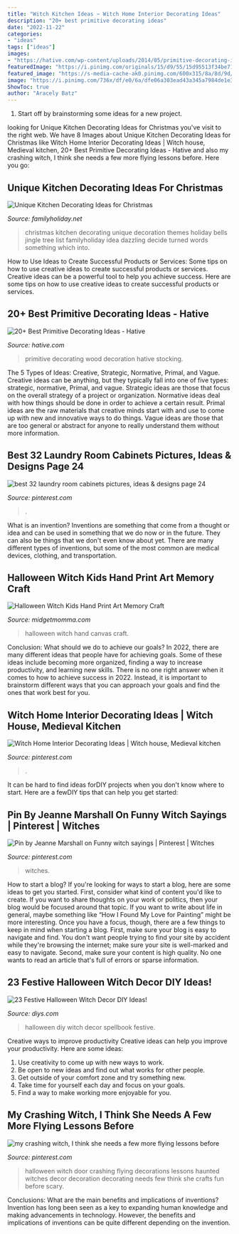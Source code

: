 ```yaml
---
title: "Witch Kitchen Ideas ~ Witch Home Interior Decorating Ideas"
description: "20+ best primitive decorating ideas"
date: "2022-11-22"
categories:
- "ideas"
tags: ["ideas"]
images:
- "https://hative.com/wp-content/uploads/2014/05/primitive-decorating-ideas/14-primitive-wood-stocking-decoration.jpg"
featuredImage: "https://i.pinimg.com/originals/15/d9/55/15d95513f34be71f9addf0eb15d28bc0.jpg"
featured_image: "https://s-media-cache-ak0.pinimg.com/600x315/8a/8d/9d/8a8d9db3e9849d6485e268798147aede.jpg"
image: "https://i.pinimg.com/736x/df/e0/6a/dfe06a303ead43a345a7984de1e3f4c8.jpg"
ShowToc: true
author: "Aracely Batz"
---
```



1. Start off by brainstorming some ideas for a new project.

	

		
looking for Unique Kitchen Decorating Ideas for Christmas you've visit to the right web. We have 8 Images about Unique Kitchen Decorating Ideas for Christmas like Witch Home Interior Decorating Ideas | Witch house, Medieval kitchen, 20+ Best Primitive Decorating Ideas - Hative and also my crashing witch, I think she needs a few more flying lessons before. Here you go:
		
    
## Unique Kitchen Decorating Ideas For Christmas

<img loading=lazy src="https://www.familyholiday.net/wp-content/uploads/2012/12/Unique-Kitchen-Decorating-Ideas-for-Christmas_04.jpg" onerror="this.onerror=null;this.src='https://tse2.mm.bing.net/th?id=OIP.LmRYnXXZlgDVQOX6p8vjhAHaLG&amp;pid=15.1';" alt="Unique Kitchen Decorating Ideas for Christmas">

_Source: familyholiday.net_

>christmas kitchen decorating unique decoration themes holiday bells jingle tree list familyholiday idea dazzling decide turned words something which into. 

	

How to Use Ideas to Create Successful Products or Services: Some tips on how to use creative ideas to create successful products or services.
Creative ideas can be a powerful tool to help you achieve success. Here are some tips on how to use creative ideas to create successful products or services.

    
## 20+ Best Primitive Decorating Ideas - Hative

<img loading=lazy src="https://hative.com/wp-content/uploads/2014/05/primitive-decorating-ideas/14-primitive-wood-stocking-decoration.jpg" onerror="this.onerror=null;this.src='https://tse4.mm.bing.net/th?id=OIP.hZyKIhr29wj86_Auu7lT9wHaNn&amp;pid=15.1';" alt="20+ Best Primitive Decorating Ideas - Hative">

_Source: hative.com_

>primitive decorating wood decoration hative stocking. 

	

The 5 Types of Ideas: Creative, Strategic, Normative, Primal, and Vague.
Creative ideas can be anything, but they typically fall into one of five types: strategic, normative, Primal, and vague. 
Strategic ideas are those that focus on the overall strategy of a project or organization. Normative ideas deal with how things should be done in order to achieve a certain result. Primal ideas are the raw materials that creative minds start with and use to come up with new and innovative ways to do things. Vague ideas are those that are too general or abstract for anyone to really understand them without more information.

    
## Best 32 Laundry Room Cabinets Pictures, Ideas &amp; Designs Page 24

<img loading=lazy src="https://i.pinimg.com/originals/ce/da/82/ceda82ece08b33646a074e876fb8d167.jpg" onerror="this.onerror=null;this.src='https://tse2.mm.bing.net/th?id=OIP.0sLBWHBpTrCW7OKt3WoBaAHaLC&amp;pid=15.1';" alt="best 32 laundry room cabinets pictures, ideas &amp; designs page 24">

_Source: pinterest.com_

>. 

	

What is an invention?
Inventions are something that come from a thought or idea and can be used in something that we do now or in the future. They can also be things that we don't even know about yet. There are many different types of inventions, but some of the most common are medical devices, clothing, and transportation.

    
## Halloween Witch Kids Hand Print Art Memory Craft

<img loading=lazy src="https://www.midgetmomma.com/wp-content/uploads/2015/08/Halloween-Witch-Kids-Hand-Print-Art-canvas-.jpg" onerror="this.onerror=null;this.src='https://tse1.mm.bing.net/th?id=OIP.27UCiRMm0LZi3hekwMbUGAHaKT&amp;pid=15.1';" alt="Halloween Witch Kids Hand Print Art Memory Craft">

_Source: midgetmomma.com_

>halloween witch hand canvas craft. 

	

Conclusion: What should we do to achieve our goals?
In 2022, there are many different ideas that people have for achieving goals. Some of these ideas include becoming more organized, finding a way to increase productivity, and learning new skills. There is no one right answer when it comes to how to achieve success in 2022. Instead, it is important to brainstorm different ways that you can approach your goals and find the ones that work best for you.

    
## Witch Home Interior Decorating Ideas | Witch House, Medieval Kitchen

<img loading=lazy src="https://i.pinimg.com/736x/df/e0/6a/dfe06a303ead43a345a7984de1e3f4c8.jpg" onerror="this.onerror=null;this.src='https://tse1.mm.bing.net/th?id=OIP._-ZRY_jdH1jMt8wngnUPVgAAAA&amp;pid=15.1';" alt="Witch Home Interior Decorating Ideas | Witch house, Medieval kitchen">

_Source: pinterest.com_

>. 

	

It can be hard to find ideas forDIY projects when you don't know where to start. Here are a fewDIY tips that can help you get started: 

    
## Pin By Jeanne Marshall On Funny Witch Sayings | Pinterest | Witches

<img loading=lazy src="https://s-media-cache-ak0.pinimg.com/600x315/8a/8d/9d/8a8d9db3e9849d6485e268798147aede.jpg" onerror="this.onerror=null;this.src='https://tse2.mm.bing.net/th?id=OIP.Fg4cGmvEHBZjsSD6zXNWjAHaD4&amp;pid=15.1';" alt="Pin by Jeanne Marshall on Funny witch sayings | Pinterest | Witches">

_Source: pinterest.com_

>witches. 

	

How to start a blog?
If you're looking for ways to start a blog, here are some ideas to get you started. First, consider what kind of content you'd like to create. If you want to share thoughts on your work or politics, then your blog would be focused around that topic. If you want to write about life in general, maybe something like “How I Found My Love for Painting” might be more interesting. Once you have a focus, though, there are a few things to keep in mind when starting a blog. First, make sure your blog is easy to navigate and find. You don't want people trying to find your site by accident while they're browsing the internet; make sure your site is well-marked and easy to navigate. Second, make sure your content is high quality. No one wants to read an article that's full of errors or sparse information.

    
## 23 Festive Halloween Witch Decor DIY Ideas!

<img loading=lazy src="https://cdn.diys.com/wp-content/uploads/2016/10/DIY-Halloween-Spellbook.jpg" onerror="this.onerror=null;this.src='https://tse3.mm.bing.net/th?id=OIP.cbB3A5nY9Df_z3GFMs7fEwHaJ4&amp;pid=15.1';" alt="23 Festive Halloween Witch Decor DIY Ideas!">

_Source: diys.com_

>halloween diy witch decor spellbook festive. 

	

Creative ways to improve productivity
Creative ideas can help you improve your productivity. Here are some ideas: 
1. Use creativity to come up with new ways to work.
2. Be open to new ideas and find out what works for other people. 
3. Get outside of your comfort zone and try something new. 
4. Take time for yourself each day and focus on your goals. 
5. Find a way to make working more enjoyable for you.

    
## My Crashing Witch, I Think She Needs A Few More Flying Lessons Before

<img loading=lazy src="https://i.pinimg.com/originals/15/d9/55/15d95513f34be71f9addf0eb15d28bc0.jpg" onerror="this.onerror=null;this.src='https://tse2.mm.bing.net/th?id=OIP.NudYyRg9yzNq6CgxyRrfwgHaJ4&amp;pid=15.1';" alt="my crashing witch, I think she needs a few more flying lessons before">

_Source: pinterest.com_

>halloween witch door crashing flying decorations lessons haunted witches decor decoration decorating needs few think she crafts fun before scary. 

	

Conclusions: What are the main benefits and implications of inventions?
Invention has long been seen as a key to expanding human knowledge and making advancements in technology. However, the benefits and implications of inventions can be quite different depending on the invention.

